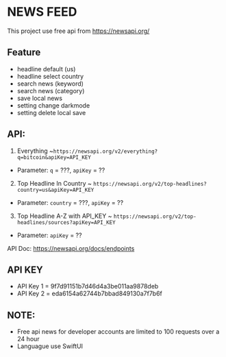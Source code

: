 # NEWS FEED

This project use free api from https://newsapi.org/ 

## Feature
- headline default (us)
- headline select country
- search news (keyword)
- search news (category)
- save local news
- setting change darkmode
- setting delete local save

## API:

1. Everything
~`https://newsapi.org/v2/everything?q=bitcoin&apiKey=API_KEY`
- Parameter: `q` = ???, `apiKey` = ??

2. Top Headline In Country
~ `https://newsapi.org/v2/top-headlines?country=us&apiKey=API_KEY`
- Parameter: `country` = ???, `apiKey` = ??

3. Top Headline A-Z with API_KEY
~ `https://newsapi.org/v2/top-headlines/sources?apiKey=API_KEY`
- Parameter: `apiKey` = ??

API Doc: https://newsapi.org/docs/endpoints

## API KEY

- API Key 1 = 9f7d91151b7d46d4a3be011aa9878deb
- API Key 2 = eda6154a62744b7bbad849130a7f7b6f

## NOTE:
- Free api news for developer accounts are limited to 100 requests over a 24 hour
- Languague use SwiftUI


